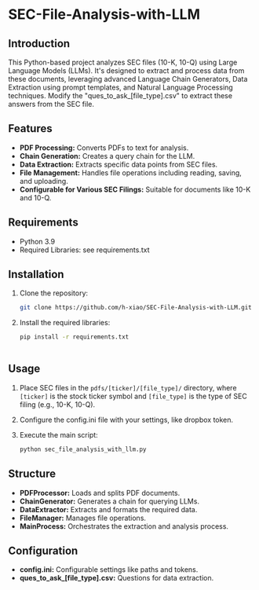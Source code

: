 # SEC-File-Analysis-with-LLM

## Introduction

This Python-based project analyzes SEC files (10-K, 10-Q) using Large Language Models (LLMs). It's designed to extract and process data from these documents, leveraging advanced Language Chain Generators, Data Extraction using prompt templates, and Natural Language Processing techniques. Modify the "ques_to_ask_[file_type].csv" to extract these answers from the SEC file.

## Features

- **PDF Processing:** Converts PDFs to text for analysis.
- **Chain Generation:** Creates a query chain for the LLM.
- **Data Extraction:** Extracts specific data points from SEC files.
- **File Management:** Handles file operations including reading, saving, and uploading.
- **Configurable for Various SEC Filings:** Suitable for documents like 10-K and 10-Q.

## Requirements

- Python 3.9
- Required Libraries: see requirements.txt

## Installation

1. Clone the repository:
   ```bash
   git clone https://github.com/h-xiao/SEC-File-Analysis-with-LLM.git

2. Install the required libraries:
   ```bash
   pip install -r requirements.txt
 
## Usage

1. Place SEC files in the `pdfs/[ticker]/[file_type]/` directory, where `[ticker]` is the stock ticker symbol and `[file_type]` is the type of SEC filing (e.g., 10-K, 10-Q).

2. Configure the config.ini file with your settings, like dropbox token.

3. Execute the main script:
   ```bash
   python sec_file_analysis_with_llm.py

## Structure

- **PDFProcessor:** Loads and splits PDF documents.
- **ChainGenerator:** Generates a chain for querying LLMs.
- **DataExtractor:**  Extracts and formats the required data.
- **FileManager:** Manages file operations.
- **MainProcess:** Orchestrates the extraction and analysis process.

## Configuration

- **config.ini:** Configurable settings like paths and tokens.
- **ques_to_ask_[file_type].csv:** Questions for data extraction.



